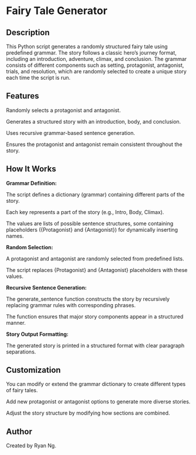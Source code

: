 # **Fairy Tale Generator**

## **Description**

This Python script generates a randomly structured fairy tale using predefined grammar. The story follows a classic hero’s journey format, including an introduction, adventure, climax, and conclusion. The grammar consists of different components such as setting, protagonist, antagonist, trials, and resolution, which are randomly selected to create a unique story each time the script is run.

## **Features**

Randomly selects a protagonist and antagonist.

Generates a structured story with an introduction, body, and conclusion.

Uses recursive grammar-based sentence generation.

Ensures the protagonist and antagonist remain consistent throughout the story.

## **How It Works**

**Grammar Definition:**

The script defines a dictionary (grammar) containing different parts of the story.

Each key represents a part of the story (e.g., Intro, Body, Climax).

The values are lists of possible sentence structures, some containing placeholders ({Protagonist} and {Antagonist}) for dynamically inserting names.

**Random Selection:**

A protagonist and antagonist are randomly selected from predefined lists.

The script replaces {Protagonist} and {Antagonist} placeholders with these values.

**Recursive Sentence Generation:**

The generate_sentence function constructs the story by recursively replacing grammar rules with corresponding phrases.

The function ensures that major story components appear in a structured manner.

**Story Output Formatting:**

The generated story is printed in a structured format with clear paragraph separations.

## **Customization**

You can modify or extend the grammar dictionary to create different types of fairy tales.

Add new protagonist or antagonist options to generate more diverse stories.

Adjust the story structure by modifying how sections are combined.

## **Author**

Created by Ryan Ng.
